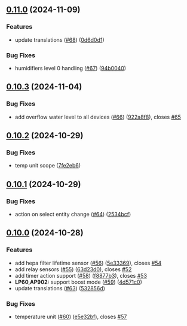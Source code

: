 ## [0.11.0](https://github.com/Michsior14/ha-venta/compare/v0.10.3...v0.11.0) (2024-11-09)


### Features

* update translations ([#68](https://github.com/Michsior14/ha-venta/issues/68)) ([0d6d0d1](https://github.com/Michsior14/ha-venta/commit/0d6d0d17c148d31e7c59e0716914cd581bfc1656))


### Bug Fixes

* humidifiers level 0 handling ([#67](https://github.com/Michsior14/ha-venta/issues/67)) ([94b0040](https://github.com/Michsior14/ha-venta/commit/94b00400c205a820218492546178c11d10866dc2))

## [0.10.3](https://github.com/Michsior14/ha-venta/compare/v0.10.2...v0.10.3) (2024-11-04)


### Bug Fixes

* add overflow water level to all devices ([#66](https://github.com/Michsior14/ha-venta/issues/66)) ([922a8f8](https://github.com/Michsior14/ha-venta/commit/922a8f89b614827a0a64abdbb5c9a9b6d8cd3b31)), closes [#65](https://github.com/Michsior14/ha-venta/issues/65)

## [0.10.2](https://github.com/Michsior14/ha-venta/compare/v0.10.1...v0.10.2) (2024-10-29)


### Bug Fixes

* temp unit scope ([7fe2eb6](https://github.com/Michsior14/ha-venta/commit/7fe2eb6a0923ddc741c11ef883a0a809a8cd96ce))

## [0.10.1](https://github.com/Michsior14/ha-venta/compare/v0.10.0...v0.10.1) (2024-10-29)


### Bug Fixes

* action on select entity change ([#64](https://github.com/Michsior14/ha-venta/issues/64)) ([2534bcf](https://github.com/Michsior14/ha-venta/commit/2534bcfa1ebe38e56add7477c5f0801e991cd319))

## [0.10.0](https://github.com/Michsior14/ha-venta/compare/v0.9.2...v0.10.0) (2024-10-28)


### Features

* add hepa filter lifetime sensor ([#56](https://github.com/Michsior14/ha-venta/issues/56)) ([5e33369](https://github.com/Michsior14/ha-venta/commit/5e333693d823af1196816701a63d75ba515ce84a)), closes [#54](https://github.com/Michsior14/ha-venta/issues/54)
* add relay sensors ([#55](https://github.com/Michsior14/ha-venta/issues/55)) ([63d23d0](https://github.com/Michsior14/ha-venta/commit/63d23d0f14fe26dc895bbba79e91dcab12eda67c)), closes [#52](https://github.com/Michsior14/ha-venta/issues/52)
* add timer action support ([#58](https://github.com/Michsior14/ha-venta/issues/58)) ([f8877b3](https://github.com/Michsior14/ha-venta/commit/f8877b30a69774ec7f6845935890f901044cee59)), closes [#53](https://github.com/Michsior14/ha-venta/issues/53)
* **LP60,AP902:** support boost mode ([#59](https://github.com/Michsior14/ha-venta/issues/59)) ([4d571c0](https://github.com/Michsior14/ha-venta/commit/4d571c0dbd674b33d4543696003ebf0b5b33ffa4))
* update translations ([#63](https://github.com/Michsior14/ha-venta/issues/63)) ([532856d](https://github.com/Michsior14/ha-venta/commit/532856d32902c1bbada8239c96789049fbd12514))


### Bug Fixes

* temperature unit ([#60](https://github.com/Michsior14/ha-venta/issues/60)) ([e5e32bf](https://github.com/Michsior14/ha-venta/commit/e5e32bf75a010886db04a24ca5d86e0895fa1bc2)), closes [#57](https://github.com/Michsior14/ha-venta/issues/57)

